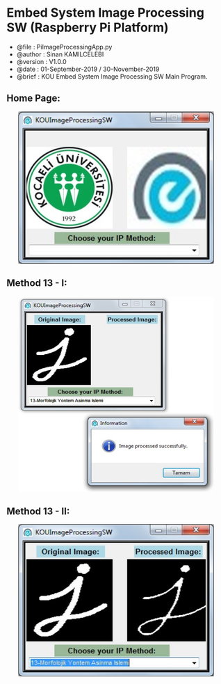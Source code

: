 # Embed System Image Processing SW (Raspberry Pi Platform)

* @file     : PiImageProcessingApp.py
* @author   : Sinan KAMILCELEBI
* @version  : V1.0.0
* @date     : 01-September-2019 / 30-November-2019 
* @brief    : KOU Embed System Image Processing SW Main Program.

## __Home Page:__ 

<p align = "center">
<img src = "Home Page.jpg" alt = "Home Page" title = "Home Page" width = "450" height = "350" />
</p>

## __Method 13 - I:__ 

<p align = "center">
<img src = "Method 13 - I.jpg" alt = "Method 13 - I" title = "Method 13 - I" width = "450" height = "450" />
</p>

## __Method 13 - II:__ 

<p align = "center">
<img src = "Method 13 - II.jpg" alt = "Method 13 - II" title = "Method 13 - II" width = "450" height = "350" />
</p>
